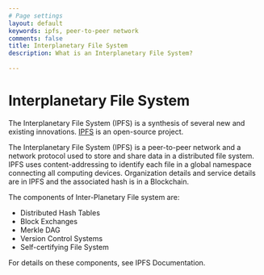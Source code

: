 ```yaml
---
# Page settings
layout: default
keywords: ipfs, peer-to-peer network
comments: false
title: Interplanetary File System 
description: What is an Interplanetary File System?
       
---
```

# Interplanetary File System 

The Interplanetary File System (IPFS) is a synthesis of several new and existing innovations. [IPFS](https://ipfs.io) is an open-source project.

The Interplanetary File System (IPFS) is a peer-to-peer network and a network protocol used to store and share data in a distributed file system. IPFS uses content-addressing to identify each file in a global namespace connecting all computing devices. Organization details and service details are in IPFS and the associated hash is in a Blockchain.

The components of Inter-Planetary File system are:

* Distributed Hash Tables
* Block Exchanges
* Merkle DAG
* Version Control Systems
* Self-certifying File System


For details on these components, see IPFS Documentation.
